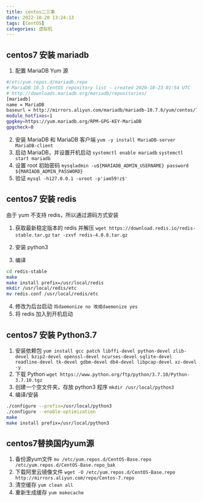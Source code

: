 ```yaml
---
title: centos二三事
date: 2022-10-20 13:24:13
tags: [CentOS]
categories: 虚拟机
---
```


## centos7 安装 mariadb

1.  配置 MariaDB Yum 源

```bash
#/etc/yum.repos.d/mariadb.repo
# MariaDB 10.5 CentOS repository list - created 2020-10-23 01:54 UTC
# http://downloads.mariadb.org/mariadb/repositories/
[mariadb]
name = MariaDB
baseurl = http://mirrors.aliyun.com/mariadb/mariadb-10.7.6/yum/centos/7/x86_64/
module_hotfixes=1
gpgkey=https://yum.mariadb.org/RPM-GPG-KEY-MariaDB
gpgcheck=0
```

2.  安装 MariaDB 和 MariaDB 客户端
    `yum -y install MariaDB-server MariaDB-client`
3.  启动 MariaDB，并设置开机启动
    `systemctl enable mariadb`
    `systemctl start mariadb`
4.  设置 root 初始密码
    `mysqladmin -u${MARIADB_ADMIN_USERNAME} password ${MARIADB_ADMIN_PASSWORD}`
5.  验证
    `mysql -h127.0.0.1 -uroot -p'iam59!z$'`

## centos7 安装 redis

由于 yum 不支持 redis，所以通过源码方式安装

1. 获取最新稳定版本的 redis 并解压
   `wget https://download.redis.io/redis-stable.tar.gz`
   `tar -zxvf redis-4.0.8.tar.gz`
2. 安装 python3

3. 编译

```bash
cd redis-stable
make
make install prefix=/usr/local/redis
mkdir /usr/local/redis/etc
mv redis.conf /usr/local/redis/etc
```

4. 修改为后台启动
   `将daemonize no 改成daemonize yes`
5. 将 redis 加入到开机启动

## centos7 安装 Python3.7

1. 安装依赖包
   `yum install gcc patch libffi-devel python-devel zlib-devel bzip2-devel openssl-devel ncurses-devel sqlite-devel readline-devel tk-devel gdbm-devel db4-devel libpcap-devel xz-devel -y `
2. 下载 Python
   `wget https://www.python.org/ftp/python/3.7.10/Python-3.7.10.tgz`
3. 创建一个空文件夹，存放 python3 程序
   `mkdir /usr/local/python3`
4. 编译/安装

```bash
./configure --prefix=/usr/local/python3
./configure --enable-optimization
make
make install prefix=/usr/local/python3
```

## centos7替换国内yum源
1. 备份源yum文件 `mv /etc/yum.repos.d/CentOS-Base.repo /etc/yum.repos.d/CentOS-Base.repo_bak`
2. 下载阿里云镜像文件  `wget -O /etc/yum.repos.d/CentOS-Base.repo http://mirrors.aliyun.com/repo/Centos-7.repo`
3. 清空缓存 `yum clean all`
4. 重新生成缓存 `yum makecache`
